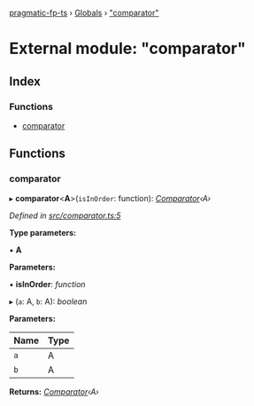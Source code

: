 [pragmatic-fp-ts](../README.md) › [Globals](../globals.md) › ["comparator"](_comparator_.md)

# External module: "comparator"

## Index

### Functions

* [comparator](_comparator_.md#comparator)

## Functions

###  comparator

▸ **comparator**<**A**>(`isInOrder`: function): *[Comparator](_types_.md#comparator)‹A›*

*Defined in [src/comparator.ts:5](https://github.com/hermann-p/pragmatic-fp-ts/blob/1e5cfe0/src/comparator.ts#L5)*

**Type parameters:**

▪ **A**

**Parameters:**

▪ **isInOrder**: *function*

▸ (`a`: A, `b`: A): *boolean*

**Parameters:**

Name | Type |
------ | ------ |
`a` | A |
`b` | A |

**Returns:** *[Comparator](_types_.md#comparator)‹A›*
